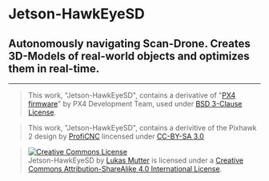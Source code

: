 # Jetson-HawkEyeSD
## Autonomously navigating Scan-Drone. Creates 3D-Models of real-world objects and optimizes them in real-time.

***
> This work, "Jetson-HawkEyeSD", contains a derivative of "<a href="https://github.com/PX4/Firmware/blob/master/LICENSE">PX4 firmware</a>" by PX4 Development Team, used under <a href="https://github.com/PX4/Firmware">BSD 3-Clause License</a>.

> This work, "Jetson-HawkEyeSD", contains a derivitive of the Pixhawk 2 design by <a href="http://proficnc.com">ProfiCNC</a> lincensed under <a href="http://creativecommons.org/licenses/by-sa/3.0/">CC-BY-SA 3.0</a>

> <a rel="license" href="http://creativecommons.org/licenses/by-sa/4.0/"><img alt="Creative Commons License" style="border-width:0" src="https://i.creativecommons.org/l/by-sa/4.0/88x31.png" /></a><br /><span xmlns:dct="http://purl.org/dc/terms/" property="dct:title">Jetson-HawkEyeSD</span> by <a xmlns:cc="http://creativecommons.org/ns#" href="https://github.com/FinestArcadeArt/Jetson-HawkEyeSD" property="cc:attributionName" rel="cc:attributionURL">Lukas Mutter</a> is licensed under a <a rel="license" href="http://creativecommons.org/licenses/by-sa/4.0/">Creative Commons Attribution-ShareAlike 4.0 International License</a>.
